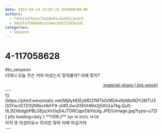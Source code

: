```yaml
---
date: 2023-04-14 14:07:23.841000+09:00
authors:
  - f45b11dfb2ee73a38e01c4ab81c2e4c5
  - 56bdfafb606d9ce1b4ecdd572595e242
categories:
  - Seoyeon
---
```


# 4-117058628

<div class="post-container" markdown="1">
<div class="content-container md-sidebar__scrollwrap" markdown="1">

\#to_seoyeon <br>더여니 오늘 무슨 커피 마셨는지 맞혀볼까? 라떼 맞지?

</div>
</div>

<div style="text-align: right;" markdown="1">
<a href="https://weverse.io/fromis9/fanpost/4-117058628" style="text-align: right;">:material-share:{.big-emoji}</a>
</div>
---

<div class="comments-container md-sidebar__scrollwrap" markdown="1">
<div class="comment" markdown="1">
<div class='id-container' markdown="1">
![](https://phinf.wevpstatic.net/MjAyNDEyMDZfMTk0/MDAxNzMzNDYzMTU3ODYw.tGTD1QfitfecHkFF9-zI4fL0xnXf8VH8ht2j5Xh2a74g.QufL-i9_92XbdgbPBLGEpzXIrDqS4JTDRCqprDbYdJIg.JPEG/image.jpg?type=s72){ pfp loading=lazy }
**<span class="artist">더여니</span>** <small>Apr 14 2023, 14:08</small><br>
</div>
<div class='comment-body' markdown="1">
아직 못 마셨어요ㅠ 하지만 맞아 라떼 마실거야
</div>
</div>
</div>
---
